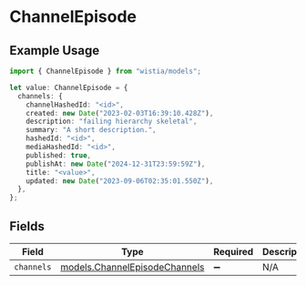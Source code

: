 # ChannelEpisode

## Example Usage

```typescript
import { ChannelEpisode } from "wistia/models";

let value: ChannelEpisode = {
  channels: {
    channelHashedId: "<id>",
    created: new Date("2023-02-03T16:39:10.428Z"),
    description: "failing hierarchy skeletal",
    summary: "A short description.",
    hashedId: "<id>",
    mediaHashedId: "<id>",
    published: true,
    publishAt: new Date("2024-12-31T23:59:59Z"),
    title: "<value>",
    updated: new Date("2023-09-06T02:35:01.550Z"),
  },
};
```

## Fields

| Field                                                                | Type                                                                 | Required                                                             | Description                                                          |
| -------------------------------------------------------------------- | -------------------------------------------------------------------- | -------------------------------------------------------------------- | -------------------------------------------------------------------- |
| `channels`                                                           | [models.ChannelEpisodeChannels](../models/channelepisodechannels.md) | :heavy_minus_sign:                                                   | N/A                                                                  |